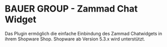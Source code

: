 # BAUER GROUP - Zammad Chat Widget

Das Plugin ermöglich die einfache Einbindung des Zammad Chatwidgets in ihrem Shopware Shop.
Shopware ab Version 5.3.x wird unterstützt.
